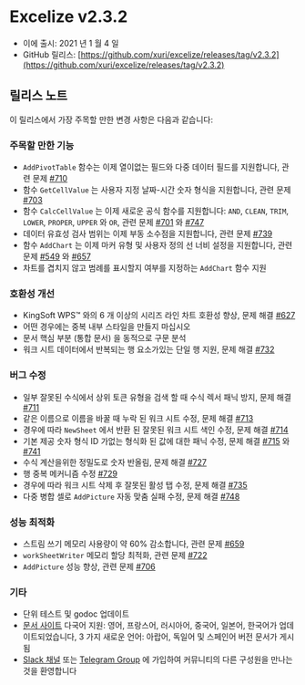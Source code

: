# Excelize v2.3.2

* 이에 출시: 2021 년 1 월 4 일
* GitHub 릴리스: [https://github.com/xuri/excelize/releases/tag/v2.3.2](https://github.com/xuri/excelize/releases/tag/v2.3.2)

## 릴리스 노트

이 릴리스에서 가장 주목할 만한 변경 사항은 다음과 같습니다:

### 주목할 만한 기능

* `AddPivotTable` 함수는 이제 열이없는 필드와 다중 데이터 필드를 지원합니다, 관련 문제 [#710](https://github.com/xuri/excelize/issues/710)
* 함수 `GetCellValue` 는 사용자 지정 날짜-시간 숫자 형식을 지원합니다, 관련 문제 [#703](https://github.com/xuri/excelize/issues/703)
* 함수 `CalcCellValue` 는 이제 새로운 공식 함수를 지원합니다: `AND`, `CLEAN`, `TRIM`, `LOWER`, `PROPER`, `UPPER` 와 `OR`, 관련 문제 [#701](https://github.com/xuri/excelize/issues/701) 와 [#747](https://github.com/xuri/excelize/issues/747)
* 데이터 유효성 검사 범위는 이제 부동 소수점을 지원합니다, 관련 문제 [#739](https://github.com/xuri/excelize/issues/739)
* 함수 `AddChart` 는 이제 마커 유형 및 사용자 정의 선 너비 설정을 지원합니다, 관련 문제 [#549](https://github.com/xuri/excelize/issues/549) 와 [#657](https://github.com/xuri/excelize/issues/657)
* 차트를 겹치지 않고 범례를 표시할지 여부를 지정하는 `AddChart` 함수 지원

### 호환성 개선

* KingSoft WPS&trade; 와의 6 개 이상의 시리즈 라인 차트 호환성 향상, 문제 해결 [#627](https://github.com/xuri/excelize/issues/627)
* 어떤 경우에는 중복 내부 스타일을 만들지 마십시오
* 문서 핵심 부분 (통합 문서) 을 동적으로 구문 분석
* 워크 시트 데이터에서 반복되는 행 요소가있는 단일 행 지원, 문제 해결 [#732](https://github.com/xuri/excelize/issues/732)

### 버그 수정

* 일부 잘못된 수식에서 상위 토큰 유형을 검색 할 때 수식 렉서 패닉 방지, 문제 해결 [#711](https://github.com/xuri/excelize/issues/711)
* 같은 이름으로 이름을 바꿀 때 누락 된 워크 시트 수정, 문제 해결 [#713](https://github.com/xuri/excelize/issues/713)
* 경우에 따라 `NewSheet` 에서 반환 된 잘못된 워크 시트 색인 수정, 문제 해결 [#714](https://github.com/xuri/excelize/issues/714)
* 기본 제공 숫자 형식 ID 가없는 형식화 된 값에 대한 패닉 수정, 문제 해결 [#715](https://github.com/xuri/excelize/issues/715) 와 [#741](https://github.com/xuri/excelize/issues/741)
* 수식 계산을위한 정밀도로 숫자 반올림, 문제 해결 [#727](https://github.com/xuri/excelize/issues/727)
* 행 중복 메커니즘 수정 [#729](https://github.com/xuri/excelize/issues/729)
* 경우에 따라 워크 시트 삭제 후 잘못된 활성 탭 수정, 문제 해결 [#735](https://github.com/xuri/excelize/issues/735)
* 다중 병합 셀로 `AddPicture` 자동 맞춤 실패 수정, 문제 해결 [#748](https://github.com/xuri/excelize/issues/748)

### 성능 최적화

* 스트림 쓰기 메모리 사용량이 약 60% 감소합니다, 관련 문제 [#659](https://github.com/xuri/excelize/issues/659)
* `workSheetWriter` 메모리 할당 최적화, 관련 문제 [#722](https://github.com/xuri/excelize/issues/722)
* `AddPicture` 성능 향상, 관련 문제 [#706](https://github.com/xuri/excelize/issues/706)

### 기타

* 단위 테스트 및 godoc 업데이트
* [문서 사이트](https://xuri.me/excelize) 다국어 지원: 영어, 프랑스어, 러시아어, 중국어, 일본어, 한국어가 업데이트되었습니다, 3 가지 새로운 언어: 아랍어, 독일어 및 스페인어 버전 문서가 게시 됨
* [Slack 채널](https://join.slack.com/t/xuri/shared_invite/zt-eriqdkeo-wV04zcCdBiiZveFgY86Wzw) 또는 [Telegram Group](https://t.me/excelize) 에 가입하여 커뮤니티의 다른 구성원을 만나는 것을 환영합니다
